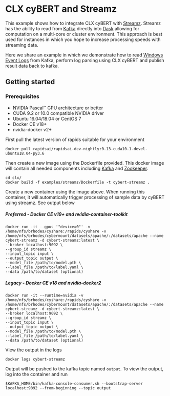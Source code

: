 # CLX cyBERT and Streamz

This example shows how to integrate CLX cyBERT with [Streamz](https://streamz.readthedocs.io/en/latest/). Streamz has the ability to read from [Kafka](https://kafka.apache.org/) directly into [Dask](https://dask.org/) allowing for computation on a multi-core or cluster environment. This approach is best used for instances in which you hope to increase processing speeds with streaming data.

Here we share an example in which we demonstrate how to read [Windows Event Logs](https://www.ultimatewindowssecurity.com/securitylog/encyclopedia/) from Kafka, perform log parsing using CLX cyBERT and publish result data back to kafka.

## Getting started
### Prerequisites

- NVIDIA Pascal™ GPU architecture or better
- CUDA 9.2 or 10.0 compatible NVIDIA driver
- Ubuntu 16.04/18.04 or CentOS 7
- Docker CE v18+
- nvidia-docker v2+

First pull the latest version of rapids suitable for your environment

```
docker pull rapidsai/rapidsai-dev-nightly:0.13-cuda10.1-devel-ubuntu18.04-py3.6
```

Then create a new image using the Dockerfile provided. This docker image will contain all needed components including [Kafka](https://kafka.apache.org/) and [Zookeeper](https://zookeeper.apache.org/).

```
cd clx/
docker build -f examples/streamz/Dockerfile -t cybert-streamz .
```

Create a new container using the image above. When running this container, it will automatically trigger processing of sample data by cyBERT using streamz. See output below

##### Preferred - Docker CE v19+ and nvidia-container-toolkit
```
docker run -it --gpus '"device=0"' -v /home/nfs/brhodes/cyshare:/rapids/cyshare -v /home/nfs/brhodes/cybermount/datasets/apache/:/datasets/apache --name cybert-streamz -d cybert-streamz:latest \
--broker localhost:9092 \
--group_id streamz \
--input_topic input \
--output_topic output \
--model_file /path/to/model.pth \
--label_file /path/to/label.yaml \
--data /path/to/dataset (optional)
```

##### Legacy - Docker CE v18 and nvidia-docker2
```
docker run -it --runtime=nvidia -v /home/nfs/brhodes/cyshare:/rapids/cyshare -v /home/nfs/brhodes/cybermount/datasets/apache/:/datasets/apache --name cybert-streamz -d cybert-streamz:latest \
--broker localhost:9092 \
--group_id streamz \
--input_topic input \
--output_topic output \
--model_file /path/to/model.pth \
--label_file /path/to/label.yaml \
--data /path/to/dataset (optional)
```

View the output in the logs

```
docker logs cybert-streamz
```

Output will be pushed to the kafka topic named `output`. To view the output, log into the container and run 
```
$KAFKA_HOME/bin/kafka-console-consumer.sh --bootstrap-server localhost:9092 --from-beginning --topic output
```
